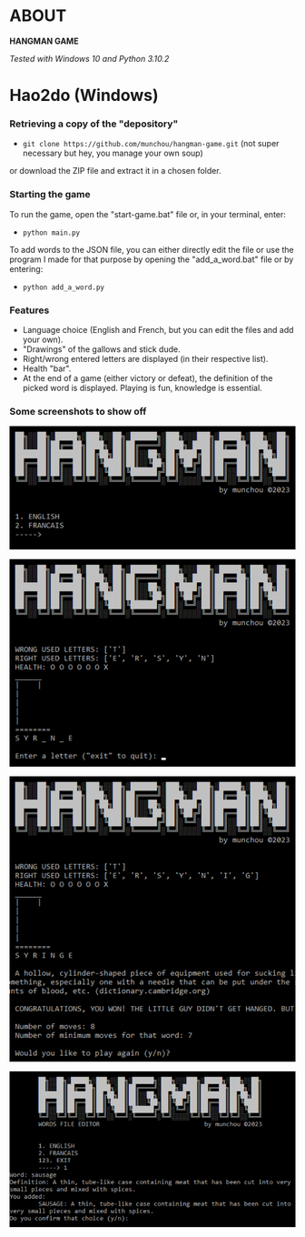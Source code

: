 # ABOUT

**HANGMAN GAME**

_Tested with Windows 10 and Python 3.10.2_


# Hao2do (Windows)
### Retrieving a copy of the "depository"

- `git clone https://github.com/munchou/hangman-game.git` (not super necessary but hey, you manage your own soup)

or download the ZIP file and extract it in a chosen folder.

### Starting the game
To run the game, open the "start-game.bat" file or, in your terminal, enter:
- `python main.py`

To add words to the JSON file, you can either directly edit the file or use the program I made for that purpose by opening the "add_a_word.bat" file or by entering:
- `python add_a_word.py`

### Features
- Language choice (English and French, but you can edit the files and add your own).
- "Drawings" of the gallows and stick dude.
- Right/wrong entered letters are displayed (in their respective list).
- Health "bar".
- At the end of a game (either victory or defeat), the definition of the picked word is displayed. Playing is fun, knowledge is essential.

### Some screenshots to show off

![img](readme_imgs/hangman04.png)

![img](readme_imgs/hangman05.png)

![img](readme_imgs/hangman06.png)

![img](readme_imgs/hangman07.png)
